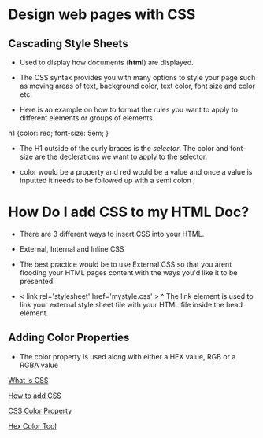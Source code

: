 # Design web pages with CSS

## Cascading Style Sheets

* Used to display how documents (**html**) are displayed.

* The CSS syntax provides you with many options to style your page such as moving areas of text, background color, text color, font size and color etc.

* Here is an example on how to format the rules you want to apply to different elements or groups of elements.

h1 {color: red;
    font-size: 5em;
}

* The H1 outside of the curly braces is the *selector*.  The color and font-size are the declerations we want to apply to the selector.

* color would be a property and red would be a value and once a value is inputted it needs to be followed up with a semi colon ;


# How Do I add CSS to my HTML Doc?

* There are 3 different ways to insert CSS into your HTML.

* External, Internal and Inline CSS

* The best practice would be to use External CSS so that you arent flooding your HTML pages content with the ways you'd like it to be presented.

* < link rel='stylesheet' href='mystyle.css' > ^ The link element is used to link your external style sheet file with your HTML file inside the head element.

## Adding Color Properties

* The color property is used along with either a HEX value, RGB or a RGBA value

[What is CSS](https://developer.mozilla.org/en-US/docs/Learn/CSS/First_steps/What_is_CSS)

[How to add CSS](https://www.w3schools.com/css/css_howto.asp)

[CSS Color Property](https://www.w3schools.com/cssref/pr_text_color.php)

[Hex Color Tool](https://www.google.com/search?q=hex+color+picker&oq=hex+co&aqs=chrome.2.0i131i433i512l3j69i57j0i131i433i512l3j0i512j0i131i433i512j0i512.3253j0j4&sourceid=chrome&ie=UTF-8)